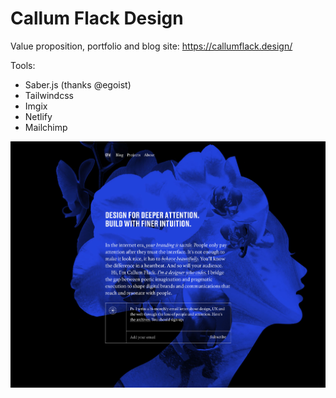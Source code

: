 # Callum Flack Design

Value proposition, portfolio and blog site: https://callumflack.design/

Tools:

* Saber.js (thanks @egoist)
* Tailwindcss
* Imgix
* Netlify
* Mailchimp

![Project screen-shot](screen-shot-v6.jpg?raw=true "Project screen-shot")
